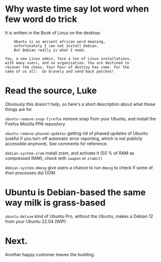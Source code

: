# Why waste time say lot word when few word do trick

It is written in the Book of Linux on the desktop:

```
    Ubuntu is an ancient african word meaning,
    unfortunately I can not install Debian.
    But Debian really is what I need.

You, a new Linux admin, face a ton of Linux installations,
with many users, and no organisation. You are destined to
recover the chaos. Your hour of destiny has come. For the
sake of us all:  Go bravely and send back patches!
```

# Read the source, Luke

Obviously this doesn't help, so here's a short description about what these things are for

`ubuntu-remove-snap-firefox` remove snap from your Ubuntu, and install the Firefox Mozilla PPA repository

`ubuntu-remove-phased-updates` getting rid of phased updates of Ubuntu (useful if you turn off automatic error reporting, which is not publicly accessible anymore). See comments for reference.

`debian-system-zram` install zram, and activate it (50 % of RAM as compressed RAM), check with `swapon` or `zramctl`

`debian-system-dmesg` give users a chance to run `dmesg` to check if some of their processes did OOM

# Ubuntu is Debian-based the same way milk is grass-based

`ubuntu-deluxe` kind of Ubuntu Pro, without the Ubuntu, makes a Debian 12 from your Ubuntu 22.04 (WIP)

# Next.

Another happy customer leaves the building.

